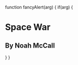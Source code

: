 function fancyAlert(arg) {
      if(arg) {
<h1> Space War </h1>
<h2> By Noah McCall</h2>
      }
    }

